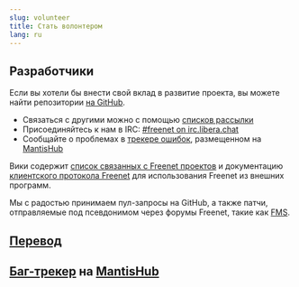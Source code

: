 ```yaml
---
slug: volunteer
title: Стать волонтером
lang: ru
---
```


## Разработчики

Если вы хотели бы внести свой вклад в развитие проекта, вы можете найти репозитории
[на GitHub](https://github.com/freenet/).

- Связаться с другими можно с помощью [списков рассылки](help.html#mailing-lists)
- Присоединяйтесь к нам в IRC: [#freenet on irc.libera.chat](help.html#chat-with-us)
- Сообщайте о проблемах в [трекере ошибок](https://freenet.mantishub.io/), размещенном на [MantisHub](https://www.mantishub.com)

Вики содержит
[список связанных с Freenet проектов](https://wiki.freenetproject.org/Projects) 
и документацию
[клиентского протокола Freenet](https://wiki.freenetproject.org/FCPv2)
для использования Freenet из внешних программ.

Мы с радостью принимаем пул-запросы на GitHub, а также патчи,
отправляемые под псевдонимом через форумы Freenet,
такие как [FMS](http://freesocial.draketo.de/fms_en.html).

## [Перевод](https://wiki.freenetproject.org/Translation)

## [Баг-трекер](https://freenet.mantishub.io/) на [MantisHub](https://www.mantishub.com)
